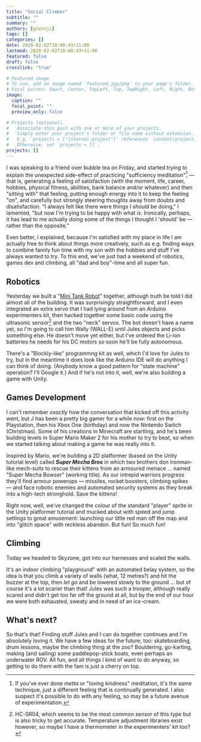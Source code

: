 ```yaml
---
title: "Social Climber"
subtitle: ""
summary: ""
authors: [glennji]
tags: []
categories: []
date: 2020-02-02T18:00:43+11:00
lastmod: 2020-02-02T18:00:43+11:00
featured: false
draft: false
crosslink: "true"

# Featured image
# To use, add an image named `featured.jpg/png` to your page's folder.
# Focal points: Smart, Center, TopLeft, Top, TopRight, Left, Right, BottomLeft, Bottom, BottomRight.
image:
  caption: ""
  focal_point: ""
  preview_only: false

# Projects (optional).
#   Associate this post with one or more of your projects.
#   Simply enter your project's folder or file name without extension.
#   E.g. `projects = ["internal-project"]` references `content/project/deep-learning/index.md`.
#   Otherwise, set `projects = []`.
projects: []
---
```


I was speaking to a friend over bubble tea on Friday, and started trying to explain the unexpected side-effect of practicing "sufficiency meditation"[^1] — that is, generating a feeling of satisfaction (with the moment, life, career, hobbies, physical fitness, abilities, bank balance and/or whatever) and then "sitting with" that feeling, putting enough energy into it to keep the feeling "on", and carefully but strongly steering thoughts away from doubts and disatisfaction. "I always felt like there were things I *should* be doing," I lamented, "but now I'm trying to be happy with what *is*. Ironically, perhaps, it has lead to me actually *doing* some of the things I thought I 'should' be — rather than the opposite."

Even better, I explained, because I'm satisfied with my place in life I am actually free to think about things more creatively, such as e.g. finding ways to combine family fun time with my son with the hobbies and stuff I've always wanted to try. To this end, we've just had a weekend of robotics, games dev and climbing, all "dad and boy"-time and all super fun.

## Robotics

Yesterday we built a "[Mini Tank Robot](/projects/mini-tank-robot)" together, although truth be told I did almost all of the building. It was surprisingly straightforward, and I even integrated an extra servo that I had lying around from an Arduino experimenters kit, then hacked together some basic code using the ultrasonic sensor[^3]  and the two "neck" servos. The bot doesn't have a name yet, so I'm going to call him Wally (WALL-E) until Jules objects and picks something else. He doesn't move yet either, but I've ordered the Li-ion batteries he needs for his DC motors so soon he'll be fully autonomous.

There's a "Blockly-like" programmng kit as well, which I'd love for Jules to try, but in the meantime it does look like the Arduino IDE will do anything I can think of doing. (Anybody know a good pattern for "state machine" operation? I'll Google it.) And if he's not into it, well, we're also building a game with Unity.

## Games Development

I can't remember *exactly* how the conversation that kicked off this activity went, but J has been a pretty big gamer for a while now: first on the Playstation, then his Xbox One (birthday) and now the Nintendo Switch (Christmas). Some of his creations in Minecraft are startling, and he's been building levels in Super Mario Maker 2 for his mother to try to beat, so when we started talking about making a game he was really into it.

Inspired by Mario, we're building a 2D platformer (based on the Unity tutorial level) called ***Super Mecha Bros*** in which two brothers don Ironman-like mech-suits to rescue their kittens from an armoured menace ... named "Super Mecha Bowser" (working title). As our intrepid warriors progress they'll find armour powerups — missiles, rocket boosters, climbing spikes — and face robotic enemies and automated security systems as they break into a high-tech stronghold. Save the kittens!

Right now, well, we've changed the colour of the standard "player" sprite in the Unity platformer tutorial and mucked about with speed and jump settings to great amusement: launching our little red man off the map and into "glitch space" with reckless abandon. But fun! So much fun!

## Climbing

Today we headed to Skyzone, got into our harnesses and scaled the walls.

It's an indoor climbing "playground" with an automated belay system, so the idea is that you climb a variety of walls (what, 12 metres?) and hit the buzzer at the top, then *let go* and be lowered slowly to the ground ... but of course it's a lot scarier than that! Jules was such a trooper, although really scared and didn't get too far off the ground at all, but by the end of our hour we were both exhausted, sweaty and in need of an ice-cream.

## What's next?

So that's that! Finding stuff Jules and I can do together continues and I'm absolutely loving it. We have a few ideas for the future, too: skateboarding, drum lessons, maybe the climbing thing at the zoo? Bouldering, go-karting, making (and sailing) some paddlepop-stick boats, even perhaps an underwater ROV. All fun, and all things I kind of want to do anyway, so getting to do them with the fam is just a cherry on top.



[^1]: If you've ever done *metta* or "loving kindness" meditation,  it's the same technique, just a different feeling that is continually generated. I also suspect it's possible to do with any feeling, so may be a future avenue of experimentation.
[^3]: HC-SR04, which seems to be the most common sensor of this type but is also tricky to get accurate. Temperature adjustment libraries exist however, so maybe I have a thermometer in the experimenters' kit too?
